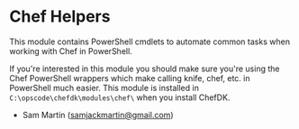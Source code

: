 # Chef Helpers
This module contains PowerShell cmdlets to automate common tasks when working with Chef in PowerShell.

If you're interested in this module you should make sure you're using the Chef PowerShell wrappers which make calling knife, chef, etc. in PowerShell much easier. This module is installed in `C:\opscode\chefdk\modules\chef\` when you install ChefDK.

- Sam Martin (samjackmartin@gmail.com)
